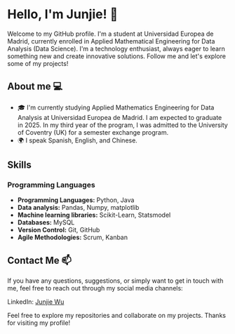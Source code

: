 # Hello, I'm Junjie! 👋

Welcome to my GitHub profile. I'm a student at Universidad Europea de Madrid, currently enrolled in Applied Mathematical Engineering for Data Analysis (Data Science). I'm a technology enthusiast, always eager to learn something new and create innovative solutions. Follow me and let's explore some of my projects!

## About me 💻
- 🎓 I'm currently studying Applied Mathematics Engineering for Data Analysis at Universidad Europea de Madrid. I am expected to graduate in 2025. In my third year of the program, I was admitted to the University of Coventry (UK) for a semester exchange program.
- 🌍 I speak Spanish, English, and Chinese.


## Skills
### Programming Languages

- **Programming Languages:** Python, Java
- **Data analysis:** Pandas, Numpy, matplotlib
- **Machine learning libraries:** Scikit-Learn, Statsmodel
- **Databases:** MySQL
- **Version Control:** Git, GitHub
- **Agile Methodologies:** Scrum, Kanban

## Contact Me 📫
If you have any questions, suggestions, or simply want to get in touch with me, feel free to reach out through my social media channels:

LinkedIn: [Junjie Wu](https://www.linkedin.com/in/junjie-wu-jj/)

Feel free to explore my repositories and collaborate on my projects. Thanks for visiting my profile!
